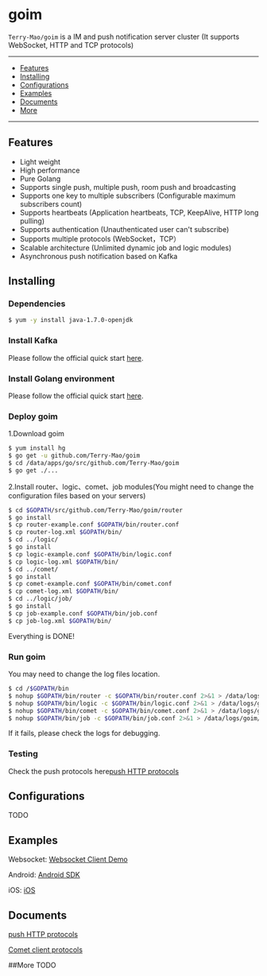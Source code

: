 goim
==============
`Terry-Mao/goim` is a IM and push notification server cluster (It supports WebSocket, HTTP and TCP protocols)

---------------------------------------
  * [Features](#features)
  * [Installing](#installing)
  * [Configurations](#configurations)
  * [Examples](#examples)
  * [Documents](#documents)
  * [More](#more)

---------------------------------------

## Features
 * Light weight
 * High performance
 * Pure Golang
 * Supports single push, multiple push, room push and broadcasting
 * Supports one key to multiple subscribers (Configurable maximum subscribers count)
 * Supports heartbeats (Application heartbeats, TCP, KeepAlive, HTTP long pulling)
 * Supports authentication (Unauthenticated user can't subscribe)
 * Supports multiple protocols (WebSocket，TCP）
 * Scalable architecture (Unlimited dynamic job and logic modules)
 * Asynchronous push notification based on Kafka

## Installing
### Dependencies
```sh
$ yum -y install java-1.7.0-openjdk
```

### Install Kafka

Please follow the official quick start [here](http://kafka.apache.org/documentation.html#quickstart).

### Install Golang environment

Please follow the official quick start [here](https://golang.org/doc/install).

### Deploy goim
1.Download goim
```sh
$ yum install hg
$ go get -u github.com/Terry-Mao/goim
$ cd /data/apps/go/src/github.com/Terry-Mao/goim
$ go get ./...
```

2.Install router、logic、comet、job modules(You might need to change the configuration files based on your servers)
```sh
$ cd $GOPATH/src/github.com/Terry-Mao/goim/router
$ go install
$ cp router-example.conf $GOPATH/bin/router.conf
$ cp router-log.xml $GOPATH/bin/
$ cd ../logic/
$ go install
$ cp logic-example.conf $GOPATH/bin/logic.conf
$ cp logic-log.xml $GOPATH/bin/
$ cd ../comet/
$ go install
$ cp comet-example.conf $GOPATH/bin/comet.conf
$ cp comet-log.xml $GOPATH/bin/
$ cd ../logic/job/
$ go install
$ cp job-example.conf $GOPATH/bin/job.conf
$ cp job-log.xml $GOPATH/bin/
```

Everything is DONE!

### Run goim
You may need to change the log files location.
```sh
$ cd /$GOPATH/bin
$ nohup $GOPATH/bin/router -c $GOPATH/bin/router.conf 2>&1 > /data/logs/goim/panic-router.log &
$ nohup $GOPATH/bin/logic -c $GOPATH/bin/logic.conf 2>&1 > /data/logs/goim/panic-logic.log &
$ nohup $GOPATH/bin/comet -c $GOPATH/bin/comet.conf 2>&1 > /data/logs/goim/panic-comet.log &
$ nohup $GOPATH/bin/job -c $GOPATH/bin/job.conf 2>&1 > /data/logs/goim/panic-job.log &
```

If it fails, please check the logs for debugging.

### Testing

Check the push protocols here[push HTTP protocols](./doc/push.md)

## Configurations
TODO

## Examples
Websocket: [Websocket Client Demo](https://github.com/Terry-Mao/goim/tree/master/examples/javascript)

Android: [Android SDK](https://github.com/roamdy/goim-sdk)

iOS: [iOS](https://github.com/roamdy/goim-oc-sdk)

## Documents
[push HTTP protocols](./doc/en/push.md)

[Comet client protocols](./doc/en/proto.md)

##More
TODO
